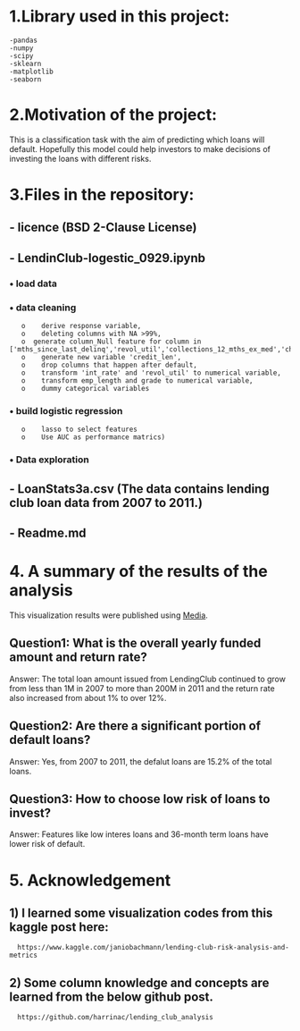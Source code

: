 # 1.Library used in this project:
    -pandas
    -numpy
    -scipy
    -sklearn
    -matplotlib
    -seaborn

# 2.Motivation of the project:
This is a classification task with the aim of predicting which loans will default. 
Hopefully this model could help investors to make decisions of investing the loans with different risks.

# 3.Files in the repository:
 ## - licence (BSD 2-Clause License)
 ## - LendinClub-logestic_0929.ipynb 
### •	load data
### •	data cleaning     
       o	derive response variable,
       o	deleting columns with NA >99%,
       o  generate column_Null feature for column in ['mths_since_last_delinq','revol_util','collections_12_mths_ex_med','chargeoff_within_12_mths','pub_rec_bankruptcies']    
       o	generate new variable 'credit_len',
       o	drop columns that happen after default,
       o	transform 'int_rate' and 'revol_util' to numerical variable,
       o	transform emp_length and grade to numerical variable,
       o	dummy categorical variables
### •	build logistic regression 
       o	lasso to select features 
       o	Use AUC as performance matrics)
### •	Data exploration
        
 ## - LoanStats3a.csv (The data contains lending club loan data from 2007 to 2011.)
 ## - Readme.md

# 4. A summary of the results of the analysis
This visualization results were published using [Media](https://medium.com/@biofjm/should-we-invest-on-lending-club-loans-4f2a31736fca).


## Question1: What is the overall yearly funded amount and return rate?
   Answer:   The total loan amount issued from LendingClub continued to grow from less than 1M in 2007 to more than 200M in 2011 and the return rate also increased from about 1% to over 12%.
  
## Question2: Are there a significant portion of default loans?
   Answer:   Yes, from 2007 to 2011, the defalut loans are 15.2% of the total loans.

## Question3: How to choose low risk of loans to invest?
   Answer: Features like low interes loans and 36-month term loans have lower risk of default.
   
 # 5. Acknowledgement
   ## 1) I learned some visualization codes from this kaggle post here:
      https://www.kaggle.com/janiobachmann/lending-club-risk-analysis-and-metrics
   ## 2) Some column knowledge and concepts are learned from the below github post.
      https://github.com/harrinac/lending_club_analysis
